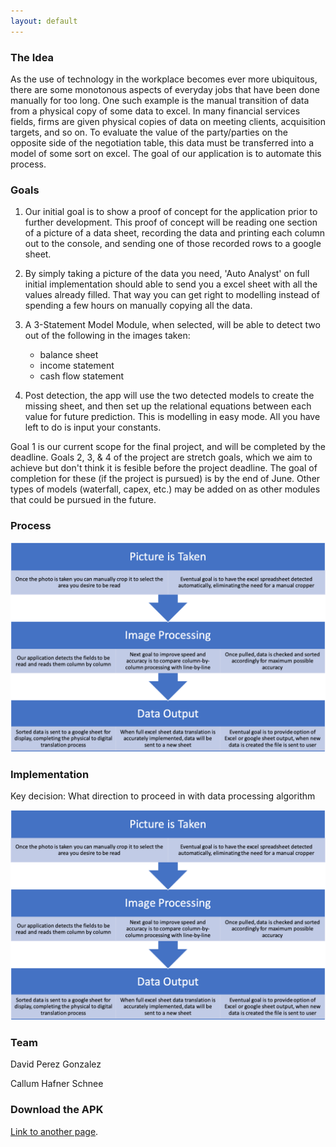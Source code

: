 ```yaml
---
layout: default
---
```


### The Idea 

As the use of technology in the workplace becomes ever more ubiquitous, there are some monotonous aspects of everyday jobs that have been done manually for too long. One such example is the manual transition of data from a physical copy of some data to excel. In many financial services fields, firms are given physical copies of data on meeting clients, acquisition targets, and so on. To evaluate the value of the party/parties on the opposite side of the negotiation table, this data must be transferred into a model of some sort on excel. The goal of our application is to automate this process.

### Goals 

1.  Our initial goal is to show a proof of concept for the application prior to further development. This proof of concept will be reading one section of a picture of a data sheet, recording the data and printing each column out to the console, and sending one of those recorded rows to a google sheet. 

2.  By simply taking a picture of the data you need, 'Auto Analyst' on full initial implementation should able to send you a excel sheet with all the values already filled. That way you can get right to modelling instead of spending a few hours on manually copying all the data. 

3. A 3-Statement Model Module, when selected, will be able to detect two out of the following in the images taken: 
   *  balance sheet 
   *  income statement 
   *  cash flow statement
   
4. Post detection, the app will use the two detected models to create the missing sheet, and then set up the relational equations between each value for future prediction. This is modelling in easy mode. All you have left to do is input your constants. 

Goal 1 is our current scope for the final project, and will be completed by the deadline. 
Goals 2, 3, & 4 of the project are stretch goals, which we aim to achieve but don't think it is fesible before the project deadline. The goal of completion for these (if the project is pursued) is by the end of June. 
Other types of models (waterfall, capex, etc.) may be added on as other modules that could be pursued in the future. 

### Process 

![Branching](images/Picture1.png)

### Implementation

Key decision: What direction to proceed in with data processing algorithm

![Branching](images/Picture1.png)

### Team 

David Perez Gonzalez 

Callum Hafner Schnee 

### Download the APK

[Link to another page](./another-page.html).
